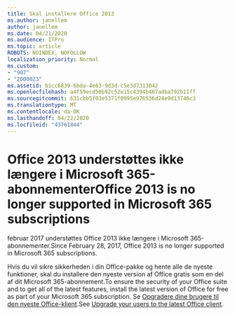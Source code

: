 ```yaml
---
title: Skal installere Office 2013
ms.author: janellem
author: janellem
ms.date: 04/21/2020
ms.audience: ITPro
ms.topic: article
ROBOTS: NOINDEX, NOFOLLOW
localization_priority: Normal
ms.custom:
- "907"
- "2000023"
ms.assetid: b1cc6839-6bda-4e63-9d3d-c5e3d7313042
ms.openlocfilehash: a4f59ecd50b92c52e15c4394b467adbaf92b11ff
ms.sourcegitcommit: 631cbb5f03e5371f0995e976536d24e9d13746c3
ms.translationtype: MT
ms.contentlocale: da-DK
ms.lasthandoff: 04/22/2020
ms.locfileid: "43761844"
---
```

# <a name="office-2013-is-no-longer-supported-in-microsoft-365-subscriptions"></a><span data-ttu-id="98316-102">Office 2013 understøttes ikke længere i Microsoft 365-abonnementer</span><span class="sxs-lookup"><span data-stu-id="98316-102">Office 2013 is no longer supported in Microsoft 365 subscriptions</span></span>

<span data-ttu-id="98316-103">februar 2017 understøttes Office 2013 ikke længere i Microsoft 365-abonnementer.</span><span class="sxs-lookup"><span data-stu-id="98316-103">Since February 28, 2017, Office 2013 is no longer supported in Microsoft 365 subscriptions.</span></span>
  
<span data-ttu-id="98316-104">Hvis du vil sikre sikkerheden i din Office-pakke og hente alle de nyeste funktioner, skal du installere den nyeste version af Office gratis som en del af dit Microsoft 365-abonnement.</span><span class="sxs-lookup"><span data-stu-id="98316-104">To ensure the security of your Office suite and to get all of the latest features, install the latest version of Office for free as part of your Microsoft 365 subscription.</span></span> <span data-ttu-id="98316-105">Se [Opgradere dine brugere til den nyeste Office-klient](https://docs.microsoft.com/office365/admin/setup/upgrade-users-to-latest-office-client).</span><span class="sxs-lookup"><span data-stu-id="98316-105">See [Upgrade your users to the latest Office client](https://docs.microsoft.com/office365/admin/setup/upgrade-users-to-latest-office-client).</span></span>
  